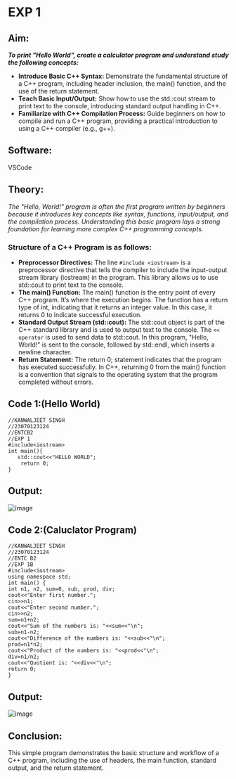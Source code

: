  # EXP 1

## Aim:
_**To print "Hello World", create a calculator program and understand study the following concepts:**_
+ **Introduce Basic C++ Syntax:**
 Demonstrate the fundamental structure of a C++ program, including header inclusion, the main() function, and the use of the return statement.
+ **Teach Basic Input/Output:** 
 Show how to use the std::cout stream to print text to the console, introducing standard output handling in C++.
+ **Familiarize with C++ Compilation Process:**
 Guide beginners on how to compile and run a C++ program, providing a practical introduction to using a C++ compiler (e.g., g++).

## **Software:** 
 VSCode


## Theory:
_The "Hello, World!" program is often the first program written by beginners because it introduces key concepts like syntax, functions, input/output, and the compilation process. Understanding this basic program lays a strong foundation for learning more complex C++ programming concepts._

### Structure of a C++ Program is as follows:
+ **Preprocessor Directives:** The line `#include <iostream>` is a preprocessor directive that tells the compiler to include the input-output stream library (iostream) in the program. This library allows us to use std::cout to print text to the console.
+ **The main() Function:** The main() function is the entry point of every C++ program. It’s where the execution begins. The function has a return type of int, indicating that it returns an integer value. In this case, it returns 0 to indicate successful execution.
+ **Standard Output Stream (std::cout):** The std::cout object is part of the C++ standard library and is used to output text to the console. The `<< operator` is used to send data to std::cout. In this program, "Hello, World!" is sent to the console, followed by std::endl, which inserts a newline character.
+ **Return Statement:** The return 0; statement indicates that the program has executed successfully. In C++, returning 0 from the main() function is a convention that signals to the operating system that the program completed without errors.

## Code 1:(Hello World)
```
//KANWALJEET SINGH
//23070123124
//ENTCB2
//EXP 1
#include<iostream>
int main(){
   std::cout<<"HELLO WORLD";
    return 0;
}
```
## Output:
![image](https://github.com/user-attachments/assets/dedc5068-16e6-4deb-a7fa-f21098f34806)

## Code 2:(Caluclator Program)
```
//KANWALJEET SINGH
//23070123124
//ENTC B2
//EXP 1B
#include<iostream>
using namespace std;
int main() {
int n1, n2, sum=0, sub, prod, div;
cout<<"Enter first number."; 
cin>>n1;
cout<<"Enter second number.";
cin>>n2;
sum=n1+n2;
cout<<"Sum of the numbers is: "<<sum<<"\n"; 
sub=n1-n2;
cout<<"Difference of the numbers is: "<<sub<<"\n"; 
prod=n1*n2;
cout<<"Product of the numbers is: "<<prod<<"\n"; 
div=n1/n2;
cout<<"Quotient is: "<<div<<"\n";
return 0;
}
```
## Output:
![image](https://github.com/user-attachments/assets/cd8b65c7-95b4-4b7e-ba61-fcbd11865d19)

## Conclusion:
This simple program demonstrates the basic structure and workflow of a C++ program, including the use of headers, the main function, standard output, and the return statement.





